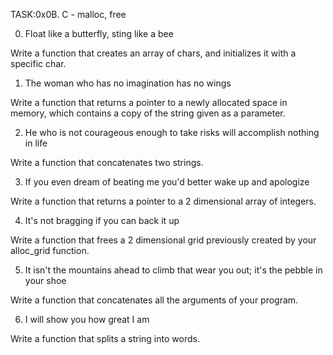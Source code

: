 TASK:0x0B. C - malloc, free




0. Float like a butterfly, sting like a bee

Write a function that creates an array of chars, and initializes it with a specific char.

1. The woman who has no imagination has no wings

Write a function that returns a pointer to a newly allocated space in memory, which contains a copy of the string given as a parameter.

2. He who is not courageous enough to take risks will accomplish nothing in life

Write a function that concatenates two strings.

3. If you even dream of beating me you'd better wake up and apologize

Write a function that returns a pointer to a 2 dimensional array of integers.

4. It's not bragging if you can back it up

Write a function that frees a 2 dimensional grid previously created by your alloc_grid function.

5. It isn't the mountains ahead to climb that wear you out; it's the pebble in your shoe

Write a function that concatenates all the arguments of your program.

6. I will show you how great I am

Write a function that splits a string into words.
